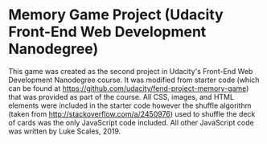 # Memory Game Project (Udacity Front-End Web Development Nanodegree)

This game was created as the second project in Udacity's Front-End Web Development Nanodegree course. It was modified from starter code (which can be found at https://github.com/udacity/fend-project-memory-game) that was provided as part of the course. All CSS, images, and HTML elements were included in the starter code however the shuffle algorithm (taken from http://stackoverflow.com/a/2450976) used to shuffle the deck of cards was the only JavaScript code included. All other JavaScript code was written by Luke Scales, 2019.